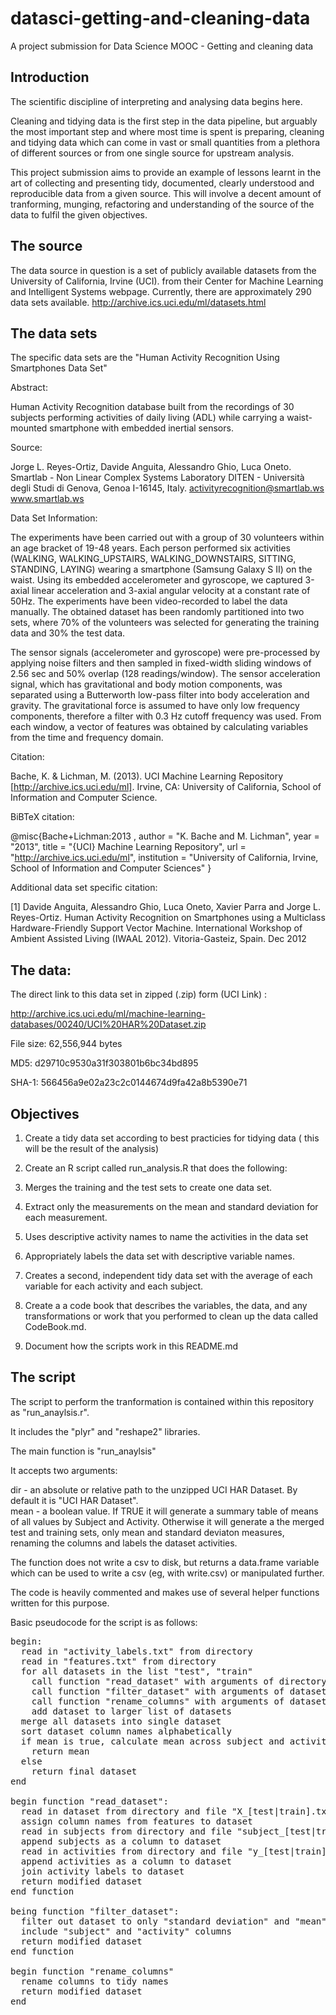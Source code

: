 datasci-getting-and-cleaning-data
=================================

A project submission for Data Science MOOC - Getting and cleaning data

Introduction
------------

The scientific discipline of interpreting and analysing data begins here.

Cleaning and tidying data is the first step in the data pipeline, but arguably the most important step and where most time is spent is preparing, cleaning and tidying data which can come in vast or small quantities from a plethora of different sources or from one single source for upstream analysis.

This project submission aims to provide an example of lessons learnt in the art of collecting and presenting tidy, documented, clearly understood and reproducible data from a given source. This will involve a decent amount of tranforming, munging, refactoring and understanding of the source of the data to fulfil the given objectives.

The source
----------

The data source in question is a set of publicly available datasets from the University of California, Irvine (UCI).
from their Center for Machine Learning and Intelligent Systems webpage. Currently, there are approximately 290 data sets available.
http://archive.ics.uci.edu/ml/datasets.html

The data sets
-------------
The specific data sets are the "Human Activity Recognition Using Smartphones Data Set" 

Abstract:

Human Activity Recognition database built from the recordings of 30 subjects performing activities of daily living (ADL) while carrying a waist-mounted smartphone with embedded inertial sensors.

Source:

Jorge L. Reyes-Ortiz, Davide Anguita, Alessandro Ghio, Luca Oneto. 
Smartlab - Non Linear Complex Systems Laboratory 
DITEN - Università degli Studi di Genova, Genoa I-16145, Italy. 
activityrecognition@smartlab.ws 
www.smartlab.ws 

Data Set Information:

The experiments have been carried out with a group of 30 volunteers within an age bracket of 19-48 years. Each person performed six activities (WALKING, WALKING_UPSTAIRS, WALKING_DOWNSTAIRS, SITTING, STANDING, LAYING) wearing a smartphone (Samsung Galaxy S II) on the waist. Using its embedded accelerometer and gyroscope, we captured 3-axial linear acceleration and 3-axial angular velocity at a constant rate of 50Hz. The experiments have been video-recorded to label the data manually. The obtained dataset has been randomly partitioned into two sets, where 70% of the volunteers was selected for generating the training data and 30% the test data.

The sensor signals (accelerometer and gyroscope) were pre-processed by applying noise filters and then sampled in fixed-width sliding windows of 2.56 sec and 50% overlap (128 readings/window). The sensor acceleration signal, which has gravitational and body motion components, was separated using a Butterworth low-pass filter into body acceleration and gravity. The gravitational force is assumed to have only low frequency components, therefore a filter with 0.3 Hz cutoff frequency was used. From each window, a vector of features was obtained by calculating variables from the time and frequency domain. 

Citation:

Bache, K. & Lichman, M. (2013). UCI Machine Learning Repository [http://archive.ics.uci.edu/ml]. Irvine, CA: University of California, School of Information and Computer Science.

BiBTeX citation:

@misc{Bache+Lichman:2013 ,
author = "K. Bache and M. Lichman",
year = "2013",
title = "{UCI} Machine Learning Repository",
url = "http://archive.ics.uci.edu/ml",
institution = "University of California, Irvine, School of Information and Computer Sciences" }

Additional data set specific citation:

[1] Davide Anguita, Alessandro Ghio, Luca Oneto, Xavier Parra and Jorge L. Reyes-Ortiz. Human Activity Recognition on Smartphones using a Multiclass Hardware-Friendly Support Vector Machine. International Workshop of Ambient Assisted Living (IWAAL 2012). Vitoria-Gasteiz, Spain. Dec 2012


The data:
---------
The direct link to this data set in zipped (.zip) form (UCI Link) :

http://archive.ics.uci.edu/ml/machine-learning-databases/00240/UCI%20HAR%20Dataset.zip

File size:  62,556,944 bytes

MD5: d29710c9530a31f303801b6bc34bd895

SHA-1: 566456a9e02a23c2c0144674d9fa42a8b5390e71

Objectives
-----------
1. Create a tidy data set according to best practicies for tidying data ( this will be the result of the analysis)
 
2. Create an  R script called run_analysis.R that does the following:

 1. Merges the training and the test sets to create one data set.
 2. Extract only the measurements on the mean and standard deviation for each measurement.
 3. Uses descriptive activity names to name the activities in the data set
 4. Appropriately labels the data set with descriptive variable names. 
 5. Creates a second, independent tidy data set with the average of each variable for each activity and each subject. 

3. Create a a code book that describes the variables, the data, and any transformations or work that you performed to clean up the data called CodeBook.md. 
4. Document how the scripts work in this README.md

The script
-----------

The script to perform the tranformation is contained within this repository as "run_anaylsis.r".

It includes the "plyr" and "reshape2" libraries.

The main function is "run_anaylsis"

It accepts two arguments:

dir - an absolute or relative path to the unzipped UCI HAR Dataset. By default it is "UCI HAR Dataset".  
mean - a boolean value. If TRUE it will generate a summary table of means of all values by Subject and Activity.   Otherwise it will generate a the merged test and training sets, only mean and standard deviaton measures, renaming the columns and labels the dataset activities.

The function does not write a csv to disk, but returns a data.frame variable which can be used to write a csv (eg, with write.csv) or manipulated further.

The code is heavily commented and makes use of several helper functions written for this purpose.

Basic pseudocode for the script is as follows:

<pre>
begin:  
  read in "activity_labels.txt" from directory  
  read in "features.txt" from directory  
  for all datasets in the list "test", "train"  
    call function "read_dataset" with arguments of directory, datasetname, dataframe of features, dataframe of activities
    call function "filter_dataset" with arguments of dataset
    call function "rename_columns" with arguments of dataset
    add dataset to larger list of datasets
  merge all datasets into single dataset
  sort dataset column names alphabetically
  if mean is true, calculate mean across subject and activity
    return mean
  else
    return final dataset
end

begin function "read_dataset":
  read in dataset from directory and file "X_[test|train].txt"
  assign column names from features to dataset
  read in subjects from directory and file "subject_[test|train].txt"
  append subjects as a column to dataset
  read in activities from directory and file "y_[test|train].txt"
  append activities as a column to dataset
  join activity labels to dataset
  return modified dataset
end function

being function "filter_dataset":
  filter out dataset to only "standard deviation" and "mean" columns
  include "subject" and "activity" columns
  return modified dataset
end function

begin function "rename_columns"
  rename columns to tidy names
  return modified dataset
end
</pre>

  

